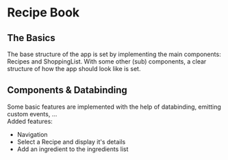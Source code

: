 # Recipe Book

## The Basics

The base structure of the app is set by implementing the main components: Recipes and ShoppingList. With some other (sub) components, a clear structure of how the app should look like is set.

## Components & Databinding

Some basic features are implemented with the help of databinding, emitting custom events, ...<br>
Added features:

- Navigation
- Select a Recipe and display it's details
- Add an ingredient to the ingredients list
